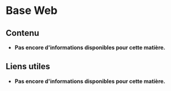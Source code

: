 # Base Web 

## Contenu
- **Pas encore d'informations disponibles pour cette matière.**

## Liens utiles
- **Pas encore d'informations disponibles pour cette matière.**
